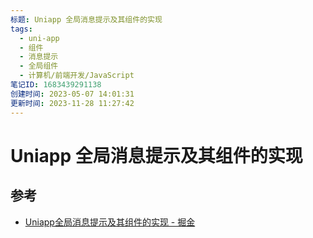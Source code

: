 ```yaml
---
标题: Uniapp 全局消息提示及其组件的实现
tags:
  - uni-app
  - 组件
  - 消息提示
  - 全局组件
  - 计算机/前端开发/JavaScript
笔记ID: 1683439291138
创建时间: 2023-05-07 14:01:31
更新时间: 2023-11-28 11:27:42
---
```


# Uniapp 全局消息提示及其组件的实现

## 参考

- [Uniapp全局消息提示及其组件的实现 - 掘金](https://juejin.cn/post/7107442847422349326)
